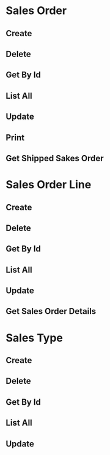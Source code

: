 # Sales Order

## Create

## Delete

## Get By Id

## List All

## Update

## Print

## Get Shipped Sakes Order

# Sales Order Line

## Create

## Delete

## Get By Id

## List All

## Update

## Get Sales Order Details

# Sales Type

## Create

## Delete

## Get By Id

## List All

## Update